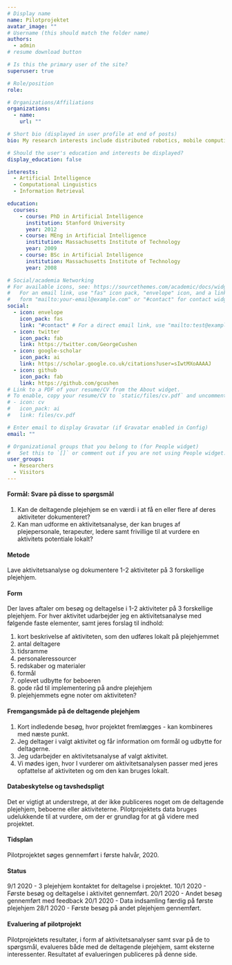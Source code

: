 ```yaml
---
# Display name
name: Pilotprojektet
avatar_image: ""
# Username (this should match the folder name)
authors:
  - admin
# resume download button

# Is this the primary user of the site?
superuser: true

# Role/position
role:

# Organizations/Affiliations
organizations:
  - name:
    url: ""

# Short bio (displayed in user profile at end of posts)
bio: My research interests include distributed robotics, mobile computing and programmable matter.

# Should the user's education and interests be displayed?
display_education: false

interests:
  - Artificial Intelligence
  - Computational Linguistics
  - Information Retrieval

education:
  courses:
    - course: PhD in Artificial Intelligence
      institution: Stanford University
      year: 2012
    - course: MEng in Artificial Intelligence
      institution: Massachusetts Institute of Technology
      year: 2009
    - course: BSc in Artificial Intelligence
      institution: Massachusetts Institute of Technology
      year: 2008

# Social/academia Networking
# For available icons, see: https://sourcethemes.com/academic/docs/widgets/#icons
#   For an email link, use "fas" icon pack, "envelope" icon, and a link in the
#   form "mailto:your-email@example.com" or "#contact" for contact widget.
social:
  - icon: envelope
    icon_pack: fas
    link: "#contact" # For a direct email link, use "mailto:test@example.org".
  - icon: twitter
    icon_pack: fab
    link: https://twitter.com/GeorgeCushen
  - icon: google-scholar
    icon_pack: ai
    link: https://scholar.google.co.uk/citations?user=sIwtMXoAAAAJ
  - icon: github
    icon_pack: fab
    link: https://github.com/gcushen
# Link to a PDF of your resume/CV from the About widget.
# To enable, copy your resume/CV to `static/files/cv.pdf` and uncomment the lines below.
# - icon: cv
#   icon_pack: ai
#   link: files/cv.pdf

# Enter email to display Gravatar (if Gravatar enabled in Config)
email: ""

# Organizational groups that you belong to (for People widget)
#   Set this to `[]` or comment out if you are not using People widget.
user_groups:
  - Researchers
  - Visitors
---
```


#### Formål: Svare på disse to spørgsmål

1. Kan de deltagende plejehjem se en værdi i at få en eller flere af deres aktiviteter dokumenteret?
2. Kan man udforme en aktivitetsanalyse, der kan bruges af plejepersonale, terapeuter, ledere samt frivillige til at vurdere en aktivitets potentiale lokalt?

#### Metode

Lave aktivitetsanalyse og dokumentere 1-2 aktiviteter på 3 forskellige plejehjem.

#### Form

Der laves aftaler om besøg og deltagelse i 1-2 aktiviteter på 3 forskellige plejehjem. For hver aktivitet udarbejder jeg en aktivitetsanalyse med følgende faste elementer, samt jeres forslag til indhold:

1. kort beskrivelse af aktiviteten, som den udføres lokalt på plejehjemmet
2. antal deltagere
3. tidsramme
4. personaleressourcer
5. redskaber og materialer
6. formål
7. oplevet udbytte for beboeren
8. gode råd til implementering på andre plejehjem
9. plejehjemmets egne noter om aktiviteten?

#### Fremgangsmåde på de deltagende plejehjem

1. Kort indledende besøg, hvor projektet fremlægges - kan kombineres med næste punkt.
2. Jeg deltager i valgt aktivitet og får information om formål og udbytte for deltagerne.
3. Jeg udarbejder en aktivitetsanalyse af valgt aktivitet.
4. Vi mødes igen, hvor I vurderer om aktivitetsanalysen passer med jeres opfattelse af aktiviteten og om den kan bruges lokalt.

#### Databeskytelse og tavshedspligt

Det er vigtigt at understrege, at der ikke publiceres noget om de deltagende plejehjem, beboerne eller aktiviteterne.
Pilotprojektets data bruges udelukkende til at vurdere, om der er grundlag for at gå videre med projektet.

#### Tidsplan

Pilotprojektet søges gennemført i første halvår, 2020.

#### Status

9/1 2020 - 3 plejehjem kontaktet for deltagelse i projektet.
10/1 2020 - Første besøg og deltagelse i aktivitet gennemført.
20/1 2020 - Andet besøg gennemført med feedback
20/1 2020 - Data indsamling færdig på første plejehjem
28/1 2020 - Første besøg på andet plejehjem gennemført.

#### Evaluering af pilotprojekt

Pilotprojektets resultater, i form af aktivitetsanalyser samt svar på de to spørgsmål, evalueres både med de deltagende plejehjem, samt eksterne interessenter. Resultatet af evalueringen publiceres på denne side.
